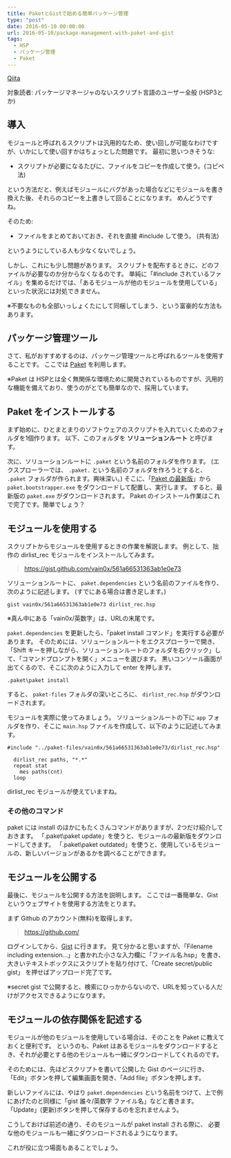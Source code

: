 ```yaml
---
title: PaketとGistで始める簡単パッケージ管理
type: "post"
date: 2016-05-10 00:00:00
url: 2016-05-10/package-management-with-paket-and-gist
tags:
  - HSP
  - パッケージ管理
  - Paket
---
```


[Qiita](http://qiita.com/vain0x/items/41f13fed6f88be7f4e7e)

対象読者: パッケージマネージャのないスクリプト言語のユーザー全般 (HSP3とか)

## 導入
モジュールと呼ばれるスクリプトは汎用的なため、使い回しが可能なわけですが、いかにして使い回すかはちょっとした問題です。
最初に思いつきそうな:

* スクリプトが必要になるたびに、ファイルをコピーを作成して使う。(コピペ法)

という方法だと、例えばモジュールにバグがあった場合などにモジュールを書き換えた後、それらのコピーを上書きして回ることになります。
めんどうですね。

そのため:

* ファイルをまとめておいておき、それを直接 #include して使う。 (共有法)

というようにしている人も少なくないでしょう。

しかし、これにも少し問題があります。
スクリプトを配布するときに、どのファイルが必要なのか分からなくなるのです。
単純に「#include されているファイル」を集めるだけでは、「あるモジュールが他のモジュールを使用している」といった状況には対処できません。

※不要なものも全部いっしょくたにして同梱してしまう、という富豪的な方法もあります。

<!--more-->

## パッケージ管理ツール

さて、私がおすすめするのは、パッケージ管理ツールと呼ばれるツールを使用することです。
ここでは [Paket](http://fsprojects.github.io/Paket) を利用します。

※Paket は HSPとは全く無関係な環境ために開発されているものですが、汎用的な機能を備えており、使うのがとても簡単なので、採用しています。

## Paket をインストールする

まず始めに、ひとまとまりのソフトウェアのスクリプトを入れていくためのフォルダを1個作ります。
以下、このフォルダを **ソリューションルート** と呼びます。

次に、ソリューションルートに ``.paket`` という名前のフォルダを作ります。
(エクスプローラーでは、 ``.paket.`` という名前のフォルダを作ろうとすると、 ``.paket`` フォルダが作られます。興味深い。)
そこに、「[Paket の最新版](https://github.com/fsprojects/Paket/releases/latest)」から ``paket.bootstrapper.exe`` をダウンロードして配置し、実行します。
すると、最新版の ``paket.exe`` がダウンロードされます。
Paket のインストール作業はこれで完了です。簡単でしょう？

## モジュールを使用する

スクリプトからモジュールを使用するときの作業を解説します。
例として、拙作の dirlist_rec モジュールをインストールしてみます。

> https://gist.github.com/vain0x/561a66531363ab1e0e73

ソリューションルートに、 ``paket.dependencies`` という名前のファイルを作り、次のように記述します。
(すでにある場合は書き足します。)

```
gist vain0x/561a66531363ab1e0e73 dirlist_rec.hsp
```

※真ん中にある「vain0x/英数字」は、URLの末尾です。

``paket.dependencies`` を更新したら、「paket install コマンド」を実行する必要があります。
そのためには、ソリューションルートをエクスプローラーで開き、「Shift キーを押しながら、ソリューションルートのフォルダを右クリック」して、「コマンドプロンプトを開く」メニューを選びます。
黒いコンソール画面が出てくるので、そこに次のように入力して enter を押します。

```
.paket\paket install
```

すると、 ``paket-files`` フォルダの深いところに、 ``dirlist_rec.hsp`` がダウンロードされます。

モジュールを実際に使ってみましょう。
ソリューションルートの下に ``app`` フォルダを作り、そこに ``main.hsp`` ファイルを作成して、以下のように記述してみます。

```
#include "../paket-files/vain0x/561a66531363ab1e0e73/dirlist_rec.hsp"

  dirlist_rec paths, "*.*"
  repeat stat
    mes paths(cnt)
  loop
```

dirlist_rec モジュールが使えていますね。

### その他のコマンド

paket には install のほかにもたくさんコマンドがありますが、2つだけ紹介しておきます。
「.paket\paket update」を使うと、モジュールの最新版をダウンロードしてきます。
「.paket\paket outdated」を使うと、使用しているモジュールの、新しいバージョンがあるかを調べることができます。

## モジュールを公開する

最後に、モジュールを公開する方法を説明します。
ここでは一番簡単な、Gist というウェブサイトを使用する方法をとります。

まず Github のアカウント(無料)を取得します。

> https://github.com/

ログインしてから、[Gist](https://gist.github.com) に行きます。
見て分かると思いますが、「Filename including extension...」と書かれた小さな入力欄に「ファイル名.hsp」を書き、大きいテキストボックスにスクリプトを貼り付けて、「Create secret/public gist」 を押せばアップロード完了です。

※secret gist で公開すると、検索にひっかからないので、URLを知っている人だけがアクセスできるようになります。

## モジュールの依存関係を記述する

モジュールが他のモジュールを使用している場合は、そのことを Paket に教えておくと便利です。
というのも、Paket はあるモジュールをダウンロードするとき、それが必要とする他のモジュールも一緒にダウンロードしてくれるのです。

そのためには、先ほどスクリプトを書いて公開した Gist のページに行き、「Edit」ボタンを押して編集画面を開き、「Add file」ボタンを押します。

新しいファイルには、やはり ``paket.dependencies`` という名前をつけて、上で例にあげたのと同様に「gist 誰々/英数字 ファイル名」などと書きます。
「Update」(更新)ボタンを押して保存するのを忘れませんよう。

こうしておけば前述の通り、そのモジュールが paket install される際に、
必要な他のモジュールも一緒にダウンロードされるようになります。

これが役に立つ場面もあることでしょう。
